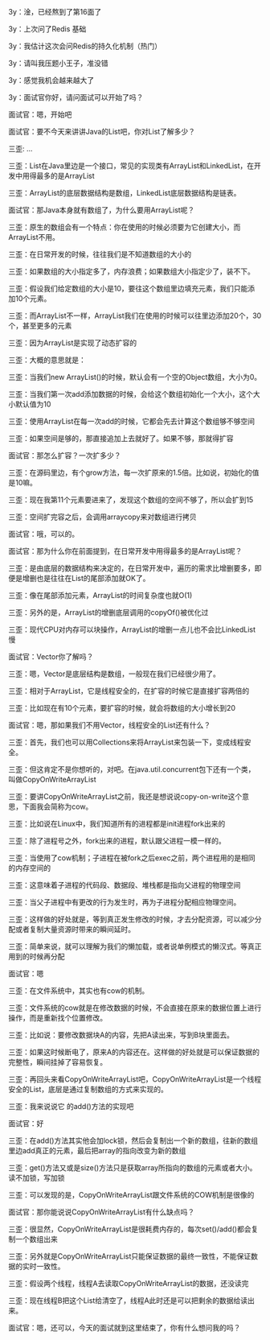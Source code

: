 3y：淦，已经熬到了第16面了

3y：上次问了Redis 基础

3y：我估计这次会问Redis的持久化机制（热门）

3y：请叫我压题小王子，准没错

3y：感觉我机会越来越大了



3y：面试官你好，请问面试可以开始了吗？

面试官：嗯，开始吧

面试官：要不今天来讲讲Java的List吧，你对List了解多少？

三歪: ...

三歪：List在Java里边是一个接口，常见的实现类有ArrayList和LinkedList，在开发中用得最多的是ArrayList

三歪：ArrayList的底层数据结构是数组，LinkedList底层数据结构是链表。



面试官：那Java本身就有数组了，为什么要用ArrayList呢？

三歪：原生的数组会有一个特点：你在使用的时候必须要为它创建大小，而ArrayList不用。

三歪：在日常开发的时候，往往我们是不知道数组的大小的

三歪：如果数组的大小指定多了，内存浪费；如果数组大小指定少了，装不下。



三歪：假设我们给定数组的大小是10，要往这个数组里边填充元素，我们只能添加10个元素。

三歪：而ArrayList不一样，ArrayList我们在使用的时候可以往里边添加20个，30个，甚至更多的元素

三歪：因为ArrayList是实现了动态扩容的



三歪：大概的意思就是：

三歪：当我们new ArrayList()的时候，默认会有一个空的Object数组，大小为0。

三歪：当我们第一次add添加数据的时候，会给这个数组初始化一个大小，这个大小默认值为10

三歪：使用ArrayList在每一次add的时候，它都会先去计算这个数组够不够空间

三歪：如果空间是够的，那直接追加上去就好了。如果不够，那就得扩容



面试官：那怎么扩容？一次扩多少？

三歪：在源码里边，有个grow方法，每一次扩原来的1.5倍。比如说，初始化的值是10嘛。

三歪：现在我第11个元素要进来了，发现这个数组的空间不够了，所以会扩到15

三歪：空间扩完容之后，会调用arraycopy来对数组进行拷贝



面试官：哦，可以的。

面试官：那为什么你在前面提到，在日常开发中用得最多的是ArrayList呢？

三歪：是由底层的数据结构来决定的，在日常开发中，遍历的需求比增删要多，即便是增删也是往往在List的尾部添加就OK了。

三歪：像在尾部添加元素，ArrayList的时间复杂度也就O(1)

三歪：另外的是，ArrayList的增删底层调用的copyOf()被优化过

三歪：现代CPU对内存可以块操作，ArrayList的增删一点儿也不会比LinkedList慢



面试官：Vector你了解吗？

三歪：嗯，Vector是底层结构是数组，一般现在我们已经很少用了。

三歪：相对于ArrayList，它是线程安全的，在扩容的时候它是直接扩容两倍的

三歪：比如现在有10个元素，要扩容的时候，就会将数组的大小增长到20



面试官：嗯，那如果我们不用Vector，线程安全的List还有什么？  

三歪：首先，我们也可以用Collections来将ArrayList来包装一下，变成线程安全。

三歪：但这肯定不是你想听的，对吧。在java.util.concurrent包下还有一个类，叫做CopyOnWriteArrayList

三歪：要讲CopyOnWriteArrayList之前，我还是想说说copy-on-write这个意思，下面我会简称为cow。

三歪：比如说在Linux中，我们知道所有的进程都是init进程fork出来的

三歪：除了进程号之外，fork出来的进程，默认跟父进程一模一样的。

三歪：当使用了cow机制；子进程在被fork之后exec之前，两个进程用的是相同的内存空间的

三歪：这意味着子进程的代码段、数据段、堆栈都是指向父进程的物理空间

三歪：当父子进程中有更改的行为发生时，再为子进程分配相应物理空间。

三歪：这样做的好处就是，等到真正发生修改的时候，才去分配资源，可以减少分配或者复制大量资源时带来的瞬间延时。

三歪：简单来说，就可以理解为我们的懒加载，或者说单例模式的懒汉式。等真正用到的时候再分配



面试官：嗯

三歪：在文件系统中，其实也有cow的机制。

三歪：文件系统的cow就是在修改数据的时候，不会直接在原来的数据位置上进行操作，而是重新找个位置修改。

三歪：比如说：要修改数据块A的内容，先把A读出来，写到B块里面去。

三歪：如果这时候断电了，原来A的内容还在。这样做的好处就是可以保证数据的完整性，瞬间挂掉了容易恢复。



三歪：再回头来看CopyOnWriteArrayList吧，CopyOnWriteArrayList是一个线程安全的List，底层是通过复制数组的方式来实现的。

三歪：我来说说它 的add()方法的实现吧



面试官：好



三歪：在add()方法其实他会加lock锁，然后会复制出一个新的数组，往新的数组里边add真正的元素，最后把array的指向改变为新的数组

三歪：get()方法又或是size()方法只是获取array所指向的数组的元素或者大小。读不加锁，写加锁

三歪：可以发现的是，CopyOnWriteArrayList跟文件系统的COW机制是很像的



面试官：那你能说说CopyOnWriteArrayList有什么缺点吗？



三歪：很显然，CopyOnWriteArrayList是很耗费内存的，每次set()/add()都会复制一个数组出来

三歪：另外就是CopyOnWriteArrayList只能保证数据的最终一致性，不能保证数据的实时一致性。

三歪：假设两个线程，线程A去读取CopyOnWriteArrayList的数据，还没读完

三歪：现在线程B把这个List给清空了，线程A此时还是可以把剩余的数据给读出来。



面试官：嗯，还可以，今天的面试就到这里结束了，你有什么想问我的吗？


